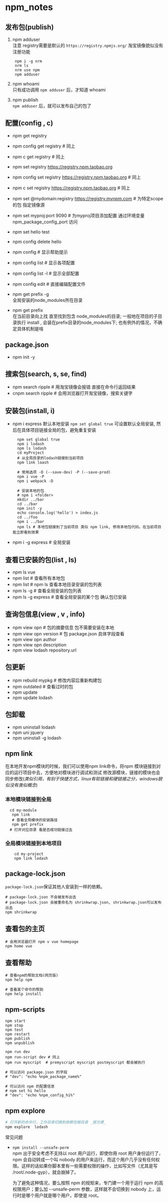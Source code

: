 npm_notes
===


发布包(publish)
---
1. npm adduser  
   注意 registry需要是默认的 `https://registry.npmjs.org/` 淘宝镜像貌似没有注册功能
   ```
   	npm i -g nrm 
   	nrm ls
   	nrm use npm
   	npm adduser
   ```

1. npm whoami  
   只有成功调用 `npm adduser` 后，才知道 whoami

1. npm publish  
   `npm adduser` 后，就可以发布自己的包了


配置(config , c)
---
- npm get registry
- npm config get registry # 同上
- npm c get registry # 同上

- npm set registry https://registry.npm.taobao.org   
- npm config set registry https://registry.npm.taobao.org # 同上
- npm c set registry https://registry.npm.taobao.org # 同上
- npm set @mydomain:registry https://registry.mynpm.com # 为特定scope的包 指定镜像源
- npm set myproj:port 9090  # 为myproj项目添加配置 通过环境变量 npm_package_config_port 访问

- npm set hello test
- npm config delete hello
- npm config  # 显示帮助提示
- npm config list # 显示各项配置
- npm config list -l # 显示全部配置
- npm config edit # 直接编辑配置文件

- npm get prefix -g  
    全局安装的node_modules所在目录
- npm get prefix   
    在当前目录向上找 直至找到包含 node_modules的目录; 一般地在项目的子目录执行 install , 会装在prefix目录的node_modules下; 也有例外的情况，不确定具体机制是啥

package.json
---
- npm init -y 


搜索包(search, s, se, find)
---
- npm search ripple # 用淘宝镜像会报错 直接在命令行返回结果
- cnpm search ripple # 会用浏览器打开淘宝镜像，搜索关键字

安装包(install, i)
---
- npm i express 
   默认本地安装 `npm set global true` 可设置默认全局安装, 然后在具体项目链接全局的包，避免重复安装
   ```
     npm set global true
     npm i lodash
     npm ls lodash
     cd myProject
     # 从全局目录的lodash链接到当前项目
     npm link loash

     # 常用选项 -D (--save-dev) -P (--save-prod)
     npm i vue -P
     npm i webpack -D

     # 安装本地的包
     # npm i <folder>
     mkdir ../bar
     cd ../bar
     npm init -y
     echo console.log('hello') > index.js
     cd ../foo
     npm i ../bar
     npm ls # 本地包链接到了当前项目 类似 npm link, 修改本地包代码，在当前项目能立即看到效果
   ```
- npm i -g express # 全局安装

查看已安装的包(list , ls)
---
- npm ls vue
- npm list # 查看所有本地包
- npm list  # npm ls 查看本地目录安装的包列表
- npm ls -g # 查看全局安装的包列表
- npm ls -g express # 查看全局安装的某个包 确认包已安装



查询包信息(view , v , info)
---
- npm view opn  # 包的摘要信息 包不需要安装在本地
- npm view opn version # 包 package.json 具体字段查看
- npm view opn author
- npm view opn description
- npm view lodash repository.url


包更新
---
- npm rebuild mypkg # 修改内容后重新构建包
- npm outdated # 查看过时的包
- npm update
- npm update lodash


包卸载
---
- npm uninstall lodash
- npm uni jquery
- npm uninstall -g lodash

npm link
---
在本地开发npm模块的时候，我们可以使用npm link命令，将npm 模块链接到对应的运行项目中去，方便地对模块进行调试和测试
修改源模块，链接的模块也会同步修改(*类似引用，有别于快捷方式，linux有软链接和硬链接之分，windows貌似没有类似概念*)

### 本地模块链接到全局

```shell
  cd my-module
   npm link
   # 查看全局模块的安装路径
   npm get prefix
  # 打开对应目录 看是否成功链接过去
```
### 全局模块链接到本地项目

```shell
    cd my-project
    npm link lodash
```

package-lock.json
---
`package-lock.json`保证其他人安装到一样的依赖。

```shell
# package-lock.json 不会被发布出去
# package-lock.json 会被重命名为 shrinkwrap.json, shrinkwrap.json可以发布出去
npm shrinkwrap

```

查看包的主页
---
```shell
# 会用浏览器打开 npm v vue homepage
npm home vue 
```

查看帮助
---
```shell
# 查看npm的帮助文档(网页版)
npm help npm

# 查看某个命令的帮助
npm help install

```


npm-scripts
---
```shell
npm start
npm stop
npm test
npm restart
npm publish
npm unpublish

npm run dev
npm run-script dev # 同上
npm run myscript  # premyscript myscript postmyscript 都会被执行

# 可以访问 package.json 的字段
# "dev": "echo %npm_package_name%"

# 可以访问 npm 的配置信息
# npm set hi hello
# "dev": "echo %npm_config_hi%"

```

npm explore <pkg>
---
```bash
# 打开新的命令行，工作目录切换到依赖包根目录 _很方便_
npm explore  lodash

```

常见问题
- `npm install --unsafe-perm`  
   npm 出于安全考虑不支持以 root 用户运行，即使你用 root 用户身份运行了，npm 会自动转成一个叫 nobody 的用户来运行，而这个用户几乎没有任何权限。这样的话如果你脚本里有一些需要权限的操作，比如写文件（尤其是写 /root/.node-gyp），就会崩掉了。

   为了避免这种情况，要么按照 npm 的规矩来，专门建一个用于运行 npm 的高权限用户；要么加 --unsafe-perm 参数，这样就不会切换到 nobody 上，运行时是哪个用户就是哪个用户，即使是 root。
